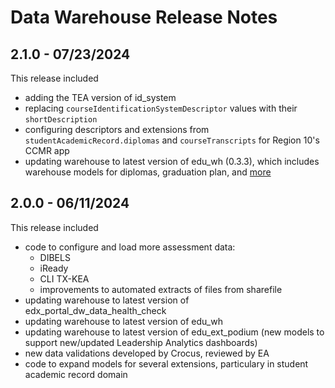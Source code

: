 # Data Warehouse Release Notes

## 2.1.0 - 07/23/2024

This release included
* adding the TEA version of id_system
* replacing `courseIdentificationSystemDescriptor` values with their `shortDescription`
* configuring descriptors and extensions from `studentAcademicRecord.diplomas` and `courseTranscripts` for Region 10's CCMR app
* updating warehouse to latest version of edu_wh (0.3.3), which includes warehouse models for diplomas, graduation plan, and [more](https://github.com/edanalytics/edu_wh/blob/main/CHANGELOG.md#edu_wh-v033)

## 2.0.0 - 06/11/2024

This release included
* code to configure and load more assessment data:
  * DIBELS
  * iReady
  * CLI TX-KEA
  * improvements to automated extracts of files from sharefile
* updating warehouse to latest version of edx_portal_dw_data_health_check
* updating warehouse to latest version of edu_wh
* updating warehouse to latest version of edu_ext_podium (new models to support new/updated Leadership Analytics dashboards)
* new data validations developed by Crocus, reviewed by EA
* code to expand models for several extensions, particulary in student academic record domain
